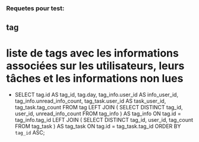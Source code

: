 ### Requetes pour test:

## tag
#  liste de tags avec les informations associées sur les utilisateurs, leurs tâches et les informations non lues
- SELECT tag.id AS tag_id, tag.day, tag_info.user_id AS info_user_id, tag_info.unread_info_count, tag_task.user_id AS task_user_id, tag_task.tag_count FROM tag LEFT JOIN ( SELECT DISTINCT tag_id, user_id, unread_info_count FROM tag_info ) AS tag_info ON tag.id = tag_info.tag_id LEFT JOIN ( SELECT DISTINCT tag_id, user_id, tag_count FROM tag_task ) AS tag_task ON tag.id = tag_task.tag_id ORDER BY `tag_id` ASC;

# 